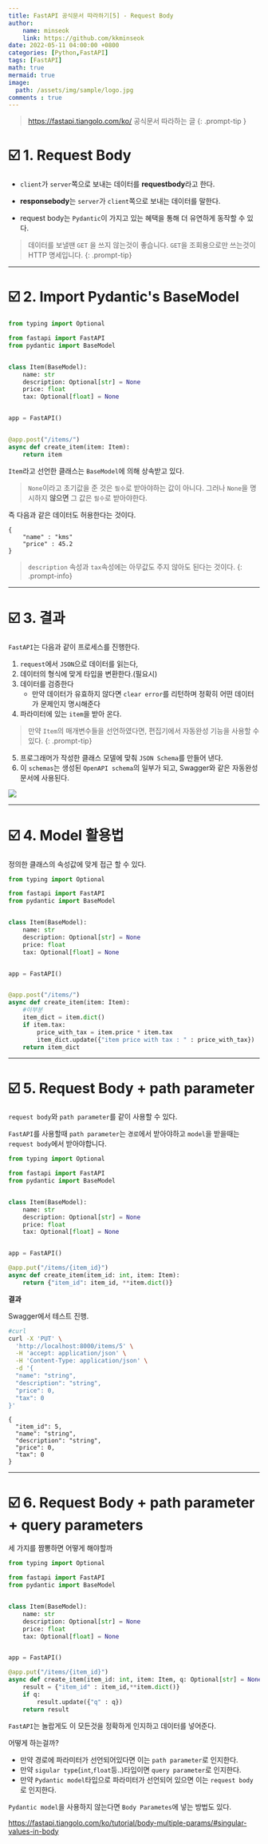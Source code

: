 ```yaml
---
title: FastAPI 공식문서 따라하기[5] - Request Body
author: 
    name: minseok
    link: https://github.com/kkminseok
date: 2022-05-11 04:00:00 +0800
categories: [Python,FastAPI]
tags: [FastAPI]
math: true
mermaid: true
image: 
  path: /assets/img/sample/logo.jpg
comments : true
---
```


> <https://fastapi.tiangolo.com/ko/> 공식문서 따라하는 글
{: .prompt-tip }

# ☑️ 1. Request Body

- `client`가 `server`쪽으로 보내는 데이터를 **requestbody**라고 한다.

- **responsebody**는 `server`가 `client`쪽으로 보내는 데이터를 말한다.

- request body는 `Pydantic`이 가지고 있는 혜택을 통해 더 유연하게 동작할 수 있다.

> 데이터를 보낼땐 `GET` 을 쓰지 않는것이 좋습니다. `GET`을 조회용으로만 쓰는것이 HTTP 명세입니다.
{: .prompt-tip}

-----  

# ☑️ 2. Import Pydantic's BaseModel


```python
from typing import Optional

from fastapi import FastAPI
from pydantic import BaseModel


class Item(BaseModel):
    name: str
    description: Optional[str] = None
    price: float
    tax: Optional[float] = None


app = FastAPI()


@app.post("/items/")
async def create_item(item: Item):
    return item

```

`Item`라고 선언한 클래스는 `BaseModel`에 의해 상속받고 있다.

> `None`이라고 초기값을 준 것은 `필수`로 받아야하는 값이 아니다. 그러나 `None`을 명시하지 **않으면** 그 값은 `필수`로 받아야한다.

즉 다음과 같은 데이터도 허용한다는 것이다.

```text
{
    "name" : "kms"
    "price" : 45.2
}
```

> `description` 속성과 `tax`속성에는 아무값도 주지 않아도 된다는 것이다.
{: .prompt-info}

-----

# ☑️ 3. 결과

`FastAPI`는 다음과 같이 프로세스를 진행한다.

1. `request`에서 `JSON`으로 데이터를 읽는다,
2. 데이터의 형식에 맞게 타입을 변환한다.(필요시)
3. 데이터를 검증한다
    - 만약 데이터가 유효하지 않다면 `clear error`를 리턴하며 정확히 어떤 데이터가 문제인지 명시해준다
4. 파라미터에 있는 `item`을 받아 온다.
> 만약 `Item`의 매개변수들을 선언하였다면, 편집기에서 자동완성 기능을 사용할 수 있다.
{: .prompt-tip}  
5. 프로그래머가 작성한 클래스 모델에 맞춰 `JSON Schema`를 만들어 낸다. 
6. 이 `schemas`는 생성된 `OpenAPI schema`의 일부가 되고, Swagger와 같은 자동완성 문서에 사용된다.


![](/assets/img/fastapi_post/5_requestbody_schema.png)

-----

# ☑️ 4. Model 활용법

정의한 클래스의 속성값에 맞게 접근 할 수 있다.

```python
from typing import Optional

from fastapi import FastAPI
from pydantic import BaseModel


class Item(BaseModel):
    name: str
    description: Optional[str] = None
    price: float
    tax: Optional[float] = None


app = FastAPI()


@app.post("/items/")
async def create_item(item: Item):
    #이부분
    item_dict = item.dict()
    if item.tax:
        price_with_tax = item.price * item.tax
        item_dict.update({"item price with tax : " : price_with_tax})
    return item_dict

```

-----

# ☑️ 5. Request Body + path parameter

`request body`와 `path parameter`를 같이 사용할 수 있다.

`FastAPI`를 사용할때 `path parameter`는 `경로`에서 받아야하고 `model`을 받을때는 `request body`에서 받아야합니다.


```python
from typing import Optional

from fastapi import FastAPI
from pydantic import BaseModel


class Item(BaseModel):
    name: str
    description: Optional[str] = None
    price: float
    tax: Optional[float] = None


app = FastAPI()

@app.put("/items/{item_id}")
async def create_item(item_id: int, item: Item):
    return {"item_id": item_id, **item.dict()}

```

**결과**

Swagger에서 테스트 진행.
```bash
#curl
curl -X 'PUT' \
  'http://localhost:8000/items/5' \
  -H 'accept: application/json' \
  -H 'Content-Type: application/json' \
  -d '{
  "name": "string",
  "description": "string",
  "price": 0,
  "tax": 0
}'
```

```text
{
  "item_id": 5,
  "name": "string",
  "description": "string",
  "price": 0,
  "tax": 0
}
```

-----  

# ☑️ 6. Request Body + path parameter + query parameters

세 가지를 짬뽕하면 어떻게 해야할까

```python
from typing import Optional

from fastapi import FastAPI
from pydantic import BaseModel


class Item(BaseModel):
    name: str
    description: Optional[str] = None
    price: float
    tax: Optional[float] = None


app = FastAPI()

@app.put("/items/{item_id}")
async def create_item(item_id: int, item: Item, q: Optional[str] = None) :
    result = {"item_id" : item_id,**item.dict()}
    if q:
        result.update({"q" : q})
    return result

```

`FastAPI`는 놀랍게도 이 모든것을 정확하게 인지하고 데이터를 넣어준다.

어떻게 하는걸까?

- 만약 경로에 파라미터가 선언되어있다면 이는 `path parameter`로 인지한다.
- 만약 `sigular type`(`int`,`float`등..)타입이면 `query parameter`로 인지한다.
- 만약 `Pydantic model`타입으로 파라미터가 선언되어 있으면 이는 `request body`로 인지한다.

`Pydantic model`을 사용하지 않는다면 `Body Parametes`에 넣는 방법도 있다.

<https://fastapi.tiangolo.com/ko/tutorial/body-multiple-params/#singular-values-in-body>

